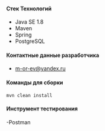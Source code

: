 
#### Стек Технологий
- Java SE 1.8
- Maven
- Spring
- PostgreSQL
#### Контактные данные разработчика
- m-or-ev@yandex.ru
#### Команды для сборки
```
mvn clean install
```
#### Инструмент тестирования
-Postman
